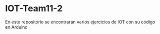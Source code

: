 # IOT-Team11-2
En este repositorio se encontrarán varios ejercicios de IOT con su código en Arduino
